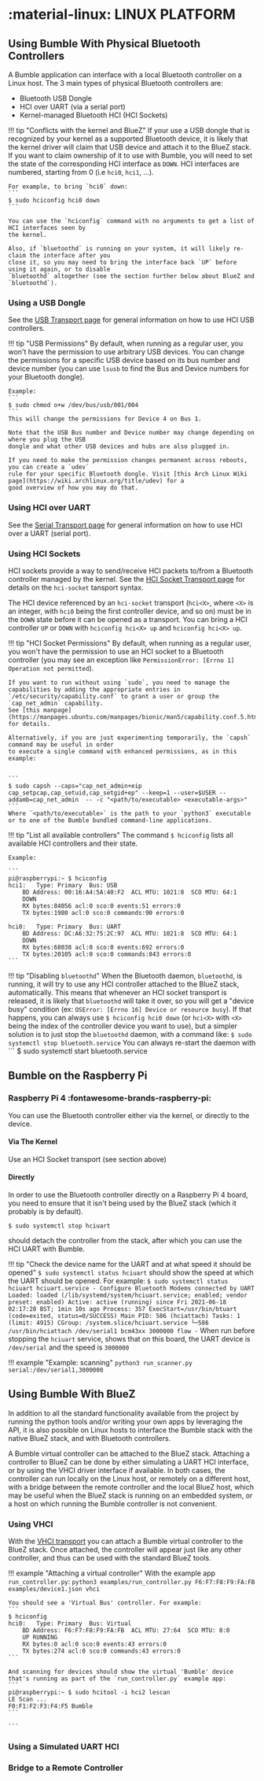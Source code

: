 :material-linux: LINUX PLATFORM
===============================

Using Bumble With Physical Bluetooth Controllers
------------------------------------------------

A Bumble application can interface with a local Bluetooth controller on a Linux host.
The 3 main types of physical Bluetooth controllers are:

  * Bluetooth USB Dongle
  * HCI over  UART (via a serial port)
  * Kernel-managed Bluetooth HCI (HCI Sockets)

!!! tip "Conflicts with the kernel and BlueZ"
    If your use a USB dongle that is recognized by your kernel as a supported Bluetooth device, it is
    likely that the kernel driver will claim that USB device and attach it to the BlueZ stack.
    If you want to claim ownership of it to use with Bumble, you will need to set the state of the corresponding HCI interface as `DOWN`.
    HCI interfaces are numbered, starting from 0 (i.e `hci0`, `hci1`, ...).

    For example, to bring `hci0` down:
    ```
    $ sudo hciconfig hci0 down
    ```

    You can use the `hciconfig` command with no arguments to get a list of HCI interfaces seen by
    the kernel.

    Also, if `bluetoothd` is running on your system, it will likely re-claim the interface after you
    close it, so you may need to bring the interface back `UP` before using it again, or to disable
    `bluetoothd` altogether (see the section further below about BlueZ and `bluetoothd`).

### Using a USB Dongle

See the [USB Transport page](../transports/usb.md) for general information on how to use HCI USB controllers.

!!! tip "USB Permissions"
    By default, when running as a regular user, you won't have the permission to use
    arbitrary USB devices.
    You can change the permissions for a specific USB device based on its bus number and
    device number (you can use `lsusb` to find the Bus and Device numbers for your Bluetooth
    dongle).

    Example:
    ```
    $ sudo chmod o+w /dev/bus/usb/001/004
    ```
    This will change the permissions for Device 4 on Bus 1.

    Note that the USB Bus number and Device number may change depending on where you plug the USB
    dongle and what other USB devices and hubs are also plugged in.

    If you need to make the permission changes permanent across reboots, you can create a `udev`
    rule for your specific Bluetooth dongle. Visit [this Arch Linux Wiki page](https://wiki.archlinux.org/title/udev) for a
    good overview of how you may do that.

### Using HCI over UART

See the [Serial Transport page](../transports/serial.md) for general information on how to use HCI over a UART (serial port).

### Using HCI Sockets

HCI sockets provide a way to send/receive HCI packets to/from a Bluetooth controller managed by the kernel.
See the [HCI Socket Transport page](../transports/hci_socket.md) for details on the `hci-socket` tansport syntax.

The HCI device referenced by an `hci-socket` transport (`hci<X>`, where `<X>` is an integer, with `hci0` being the first controller device, and so on) must be in the `DOWN` state before it can be opened as a transport.
You can bring a HCI controller `UP` or `DOWN` with `hciconfig hci<X> up` and `hciconfig hci<X> up`.

!!! tip "HCI Socket Permissions"
    By default, when running as a regular user, you won't have the permission to use
    an HCI socket to a Bluetooth controller (you may see an exception like `PermissionError: [Errno 1] Operation not permitted`).

    If you want to run without using `sudo`, you need to manage the capabilities by adding the appropriate entries in `/etc/security/capability.conf` to grant a user or group the `cap_net_admin` capability.
    See [this manpage](https://manpages.ubuntu.com/manpages/bionic/man5/capability.conf.5.html) for details.

    Alternatively, if you are just experimenting temporarily, the `capsh` command may be useful in order
    to execute a single command with enhanced permissions, as in this example:


    ```
    $ sudo capsh --caps="cap_net_admin+eip cap_setpcap,cap_setuid,cap_setgid+ep" --keep=1 --user=$USER --addamb=cap_net_admin  -- -c "<path/to/executable> <executable-args>"
    ```
    Where `<path/to/executable>` is the path to your `python3` executable or to one of the Bumble bundled command-line applications.

!!! tip "List all available controllers"
    The command
    ```
    $ hciconfig
    ```
    lists all available HCI controllers and their state.

    Example:

    ```
    pi@raspberrypi:~ $ hciconfig
    hci1:	Type: Primary  Bus: USB
        BD Address: 00:16:A4:5A:40:F2  ACL MTU: 1021:8  SCO MTU: 64:1
        DOWN
        RX bytes:84056 acl:0 sco:0 events:51 errors:0
        TX bytes:1980 acl:0 sco:0 commands:90 errors:0

    hci0:	Type: Primary  Bus: UART
        BD Address: DC:A6:32:75:2C:97  ACL MTU: 1021:8  SCO MTU: 64:1
        DOWN
        RX bytes:68038 acl:0 sco:0 events:692 errors:0
        TX bytes:20105 acl:0 sco:0 commands:843 errors:0
    ```

!!! tip "Disabling `bluetoothd`"
    When the Bluetooth daemon, `bluetoothd`, is running, it will try to use any HCI controller attached to the BlueZ stack, automatically. This means that whenever an HCI socket transport is released, it is likely that `bluetoothd` will take it over, so you will get a "device busy" condition (ex: `OSError: [Errno 16] Device or resource busy`). If that happens, you can always use
    ```
    $ hciconfig hci0 down
    ```
    (or `hci<X>` with `<X>` being the index of the controller device you want to use), but a simpler solution is to just stop the `bluetoothd` daemon, with a command like:
    ```
    $ sudo systemctl stop bluetooth.service
    ```
    You can always re-start the daemon with
    ```
    $ sudo systemctl start bluetooth.service

Bumble on the Raspberry Pi
--------------------------

### Raspberry Pi 4 :fontawesome-brands-raspberry-pi:

You can use the Bluetooth controller either via the kernel, or directly to the device.

#### Via The Kernel

Use an HCI Socket transport (see section above)

#### Directly

In order to use the Bluetooth controller directly on a Raspberry Pi 4 board, you need to ensure that it isn't being used by the BlueZ stack (which it probably is by default).

```
$ sudo systemctl stop hciuart
```
should detach the controller from the stack, after which you can use the HCI UART with Bumble.

!!! tip "Check the device name for the UART and at what speed it should be opened"
    ```
    $ sudo systemctl status hciuart
    ```
    should show the speed at which the UART should be opened.
    For example:
    ```
    $ sudo systemctl status hciuart
     hciuart.service - Configure Bluetooth Modems connected by UART
      Loaded: loaded (/lib/systemd/system/hciuart.service; enabled; vendor preset: enabled)
      Active: active (running) since Fri 2021-06-18 02:17:28 BST; 1min 10s ago
     Process: 357 ExecStart=/usr/bin/btuart (code=exited, status=0/SUCCESS)
    Main PID: 586 (hciattach)
       Tasks: 1 (limit: 4915)
      CGroup: /system.slice/hciuart.service
              └─586 /usr/bin/hciattach /dev/serial1 bcm43xx 3000000 flow -
    ```
    When run before stopping the `hciuart` service, shows that on this board, the UART device is `/dev/serial` and the speed is `3000000`

!!! example "Example: scanning"
    ```
    python3 run_scanner.py serial:/dev/serial1,3000000
    ```


Using Bumble With BlueZ
-----------------------

In addition to all the standard functionality available from the project by running the python tools and/or writing your own apps by leveraging the API, it is also possible on Linux hosts to interface the Bumble stack with the native BlueZ stack, and with Bluetooth controllers.

A Bumble virtual controller can be attached to the BlueZ stack.
Attaching a controller to BlueZ can be done by either simulating a UART HCI interface, or by using the VHCI driver interface if available.
In both cases, the controller can run locally on the Linux host, or remotely on a different host, with a bridge between the remote controller and the local BlueZ host, which may be useful when the BlueZ stack is running on an embedded system, or a host on which running the Bumble controller is not convenient.

### Using VHCI

With the [VHCI transport](../transports/vhci.md) you can attach a Bumble virtual controller to the BlueZ stack. Once attached, the controller will appear just like any other controller, and thus can be used with the standard BlueZ tools.

!!! example "Attaching a virtual controller"
    With the example app `run_controller.py`:
    ```
    python3 examples/run_controller.py F6:F7:F8:F9:FA:FB examples/device1.json vhci
    ```

    You should see a 'Virtual Bus' controller. For example:
    ```
    $ hciconfig
    hci0:	Type: Primary  Bus: Virtual
        BD Address: F6:F7:F8:F9:FA:FB  ACL MTU: 27:64  SCO MTU: 0:0
        UP RUNNING
        RX bytes:0 acl:0 sco:0 events:43 errors:0
        TX bytes:274 acl:0 sco:0 commands:43 errors:0
    ```

    And scanning for devices should show the virtual 'Bumble' device that's running as part of the `run_controller.py` example app:
    ```
    pi@raspberrypi:~ $ sudo hcitool -i hci2 lescan
    LE Scan ...
    F0:F1:F2:F3:F4:F5 Bumble
    ```

    ```

### Using a Simulated UART HCI

### Bridge to a Remote Controller
